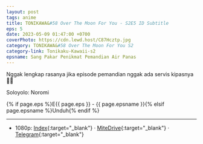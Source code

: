 ```yaml
---
layout: post
tags: anime
title: TONIKAWA&#58 Over The Moon For You - S2E5 ID Subtitle
eps: 5
date: 2023-05-09 01:47:00 +0700
coverPhoto: https://cdn.lewd.host/C87Hcztp.jpg
category: TONIKAWA&#58 Over The Moon For You S2
category-link: Tonikaku-Kawaii-s2
epsname: Sang Pakar Penikmat Pemandian Air Panas
---
```


Nggak lengkap rasanya jika episode pemandian nggak ada servis kipasnya 🥵🥵

Soloyolo: Noromi

{% if page.eps %}E{{ page.eps }} - {{ page.epsname }}{% elsif page.epsname %}Unduh{% endif %}

---
- 1080p: [Index](https://bit.ly/3M6jZvg){:target="_blank"} &middot; [MiteDrive](https://mitedrive.com/view/TwT1lF){:target="_blank"} &middot; [Telegram](https://t.me/a1fansubweeklies/289){:target="_blank"}